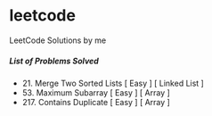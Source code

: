 # leetcode
LeetCode Solutions by me

##### List of Problems Solved
-  21\. Merge Two Sorted Lists [ Easy ] [ Linked List ]
-  53\. Maximum Subarray [ Easy ] [ Array ]
- 217\. Contains Duplicate [ Easy ] [ Array ]
